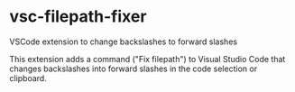 # vsc-filepath-fixer
VSCode extension to change backslashes to forward slashes

This extension adds a command ("Fix filepath") to Visual Studio Code that changes backslashes into forward slashes in the code selection or clipboard.
